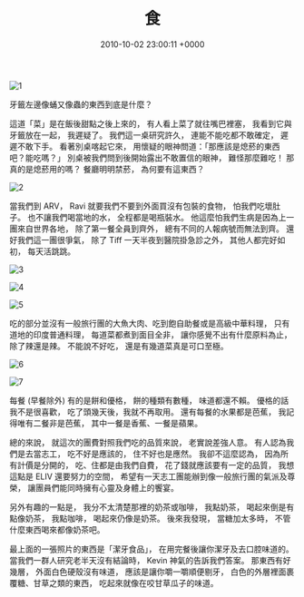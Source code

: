 ﻿---
layout: post
title: 食
date: 2010-10-02 23:00:11 +0000
category: 誌
tags: [印度行]
---


![1](/blog/assets/images/2010/food1.jpg)

牙籤左邊像蛹又像蟲的東西到底是什麼？

這道「菜」是在飯後甜點之後上來的，
有人看上菜了就往嘴巴裡塞，
我看到它與牙籤放在一起，
我遲疑了。
我們這一桌研究許久，
連能不能吃都不敢確定，
遲遲不敢下手。
看著別桌喀起它來，
用懷疑的眼神問道：「那應該是熄菸的東西吧？能吃嗎？」
別桌被我們問到後開始露出不敢置信的眼神，
難怪那麼難吃！
那真的是熄菸用的嗎？
餐廳明明禁菸，
為何要有這東西？
 
<!--more-->

![2](/blog/assets/images/2010/food2.jpg)
    
當我們到 ARV，
Ravi 就要我們不要到外面買沒有包裝的食物，
怕我們吃壞肚子。
也不讓我們喝當地的水，
全程都是喝瓶裝水。
他這麼怕我們生病是因為上一團來自世界各地，
除了第一餐全員到齊外，
總有不同的人報病號而無法到齊。
還好我們這一團很爭氣，
除了 Tiff 一天半夜到醫院掛急診之外，
其他人都完好如初，
每天活跳跳。

![3](/blog/assets/images/2010/food3.jpg)

![4](/blog/assets/images/2010/food4.jpg)

![5](/blog/assets/images/2010/food5.jpg)

吃的部分並沒有一般旅行團的大魚大肉、吃到飽自助餐或是高級中華料理，
只有道地的印度普通料理，
每道菜都煮到面目全非，
讓你感覺不出有什麼原料為止，
除了辣還是辣。
不能說不好吃，
還是有幾道菜真是可口至極。

![6](/blog/assets/images/2010/food6.jpg)

![7](/blog/assets/images/2010/food7.jpg)

每餐 (早餐除外) 有的是餅和優格，
餅的種類有數種，
味道都還不賴。
優格的話我不是很喜歡，
吃了頭幾天後，我就不再取用。
還有每餐的水果都是芭蕉，
我記得唯有二餐非是芭蕉，
其中一餐是香蕉、一餐是蘋果。

總的來說，
就這次的團費對照我們吃的品質來說，
老實說差強人意。
有人認為我們是去當志工，
吃不好是應該的，
住不好也是應然。
我卻不這麼認為，
因為所有計價是分開的，
吃、住都是由我們自費，
花了錢就應該要有一定的品質，
我想這點是 ELIV 還要努力的空間，
希望有一天志工團能辦到像一般旅行團的氣派及尊榮，
讓團員們能同時擁有心靈及身體上的饗宴。

另外有趣的一點是，
我分不太清楚那裡的奶茶或咖啡，
我點奶茶，
喝起來倒是有點像奶茶，
我點咖啡，
喝起來仍像是奶茶。
後來我發現，
當糖加太多時，
不管什麼東西喝來都像奶茶吧。

最上面的一張照片的東西是「潔牙食品」，
在用完餐後讓你潔牙及去口腔味道的。
當我們一群人研究老半天沒有結論時，
Kevin 神氣的告訴我們答案。
那東西有好幾層，
外面白色硬殼沒有味道，
應該是讓你嚼一嚼順便剔牙，
白色的外層裡面裹覆糖、甘草之類的東西，
吃起來就像在咬甘草瓜子的味道。









